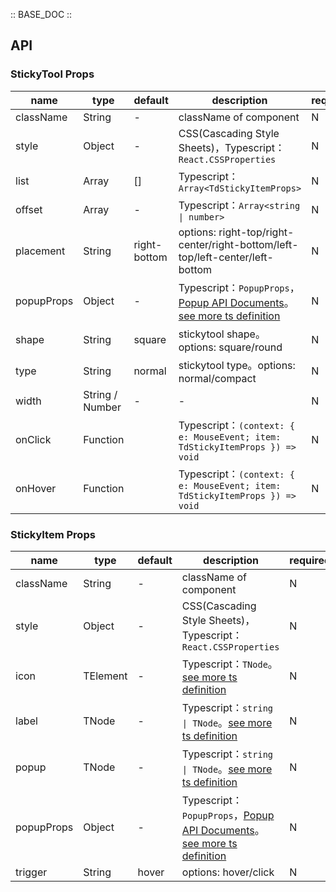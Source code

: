 :: BASE_DOC ::

## API

### StickyTool Props

name | type | default | description | required
-- | -- | -- | -- | --
className | String | - | className of component | N
style | Object | - | CSS(Cascading Style Sheets)，Typescript：`React.CSSProperties` | N
list | Array | [] | Typescript：`Array<TdStickyItemProps>` | N
offset | Array | - | Typescript：`Array<string \| number>` | N
placement | String | right-bottom | options: right-top/right-center/right-bottom/left-top/left-center/left-bottom | N
popupProps | Object | - | Typescript：`PopupProps`，[Popup API Documents](./popup?tab=api)。[see more ts definition](https://github.com/Tencent/tdesign-react/blob/develop/src/sticky-tool/type.ts) | N
shape | String | square | stickytool shape。options: square/round | N
type | String | normal | stickytool type。options: normal/compact | N
width | String / Number | - | \- | N
onClick | Function |  | Typescript：`(context: { e: MouseEvent; item: TdStickyItemProps }) => void`<br/> | N
onHover | Function |  | Typescript：`(context: { e: MouseEvent; item: TdStickyItemProps }) => void`<br/> | N


### StickyItem Props

name | type | default | description | required
-- | -- | -- | -- | --
className | String | - | className of component | N
style | Object | - | CSS(Cascading Style Sheets)，Typescript：`React.CSSProperties` | N
icon | TElement | - | Typescript：`TNode`。[see more ts definition](https://github.com/Tencent/tdesign-react/blob/develop/src/common.ts) | N
label | TNode | - | Typescript：`string \| TNode`。[see more ts definition](https://github.com/Tencent/tdesign-react/blob/develop/src/common.ts) | N
popup | TNode | - | Typescript：`string \| TNode`。[see more ts definition](https://github.com/Tencent/tdesign-react/blob/develop/src/common.ts) | N
popupProps | Object | - | Typescript：`PopupProps`，[Popup API Documents](./popup?tab=api)。[see more ts definition](https://github.com/Tencent/tdesign-react/blob/develop/src/sticky-tool/type.ts) | N
trigger | String | hover | options: hover/click | N
